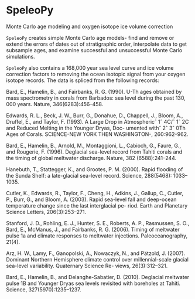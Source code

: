 # SpeleoPy
Monte Carlo age modeling and oxygen isotope ice volume correction

``SpeleoPy`` creates simple Monte Carlo age models- find and remove or extend the errors of dates out of stratigraphic order, interpolate data to get subsample ages, and examine successful and unsuccessful Monte Carlo simulations.

``SpeleoPy`` also contains a 168,000 year sea level curve and ice volume correction factors to removing the ocean isotopic signal from your oxygen isotope records.  The data is spliced from the following records:

Bard, E., Hamelin, B., and Fairbanks, R. G. (1990). U-Th ages obtained
by mass spectrometry in corals from Barbados: sea level during the
past 130, 000 years. Nature, 346(6283):456–458.

Edwards, R. L., Beck, J. W., Burr, G., Donahue, D., Chappell, J., Bloom,
A., Druffel, E., and Taylor, F. (1993). A Large Drop in Atmosphericˆ
1ˆ 4C/ˆ 1ˆ 2C and Reduced Melting in the Younger Dryas, Doc-
umented withˆ 2ˆ 3ˆ 0Th Ages of Corals. SCIENCE-NEW YORK
THEN WASHINGTON-, 260:962–962. 

Bard, E., Hamelin, B., Arnold, M., Montaggioni, L., Cabioch, G., Faure,
G., and Rougerie, F. (1996). Deglacial sea-level record from Tahiti
corals and the timing of global meltwater discharge. Nature, 382
(6588):241–244.

Hanebuth, T., Stattegger, K., and Grootes, P. M. (2000). Rapid flooding
of the Sunda Shelf: a late-glacial sea-level record. Science, 288(5468):
1033–1035.

Cutler, K., Edwards, R., Taylor, F., Cheng, H., Adkins, J., Gallup, C.,
Cutler, P., Burr, G., and Bloom, A. (2003). Rapid sea-level fall
and deep-ocean temperature change since the last interglacial pe-
riod. Earth and Planetary Science Letters, 206(3):253–271.

Stanford, J. D., Rohling, E. J., Hunter, S. E., Roberts, A. P., Rasmussen,
S. O., Bard, E., McManus, J., and Fairbanks, R. G. (2006). Timing of
meltwater pulse 1a and climate responses to meltwater injections.
Paleoceanography, 21(4).

Arz, H. W., Lamy, F., Ganopolski, A., Nowaczyk, N., and Pätzold,
J. (2007). Dominant Northern Hemisphere climate control over
millennial-scale glacial sea-level variability. Quaternary Science Re-
views, 26(3):312–321.

Bard, E., Hamelin, B., and Delanghe-Sabatier, D. (2010). Deglacial
meltwater pulse 1B and Younger Dryas sea levels revisited with
boreholes at Tahiti. Science, 327(5970):1235–1237.
